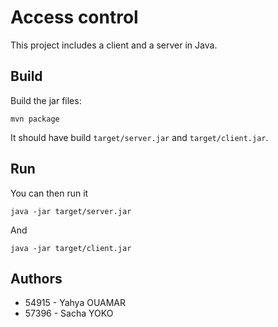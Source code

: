 # Access control
This project includes a client and a server in Java.

## Build
Build the jar files:
```shell
mvn package
```

It should have build `target/server.jar` and `target/client.jar`. 

## Run
You can then run it
```shell
java -jar target/server.jar
```
And
```shell
java -jar target/client.jar
```

## Authors
- 54915 - Yahya OUAMAR
- 57396 - Sacha YOKO